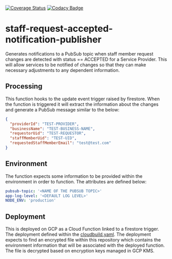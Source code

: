 [![Coverage Status](https://coveralls.io/repos/github/bookit-app/staff-request-accepted-notification-publisher/badge.svg?branch=master)](https://coveralls.io/github/bookit-app/staff-request-accepted-notification-publisher?branch=master)
[![Codacy Badge](https://api.codacy.com/project/badge/Grade/aeec318756fa402589b4a2f292c07b79)](https://www.codacy.com/gh/bookit-app/staff-request-accepted-notification-publisher?utm_source=github.com&amp;utm_medium=referral&amp;utm_content=bookit-app/staff-request-accepted-notification-publisher&amp;utm_campaign=Badge_Grade)

# staff-request-accepted-notification-publisher

Generates notifications to a PubSub topic when staff member request changes are detected with status == ACCEPTED for a Service Provider. This will allow services to be notified of changes so that they can make necessary adjustments to any dependent information.

## Processing

This function hooks to the update event trigger raised by firestore. When the function is triggered it will extract the information about the changes and generate a PubSub message similar to the below:

```json
{
  "providerId": "TEST-PROVIDER",
  "businessName": "TEST-BUSINESS-NAME",
  "requestorUid": "TEST-REQUESTOR",
  "staffMemberUid": "TEST-UID",
  "requestedStaffMemberEmail": "test@test.com"
}
```

## Environment

The function expects some information to be provided within the environment in order to function. The attributes are defined below:

```yaml
pubsub-topic: '<NAME OF THE PUBSUB TOPIC>'
app-log-level: '<DEFAULT LOG LEVEL>'
NODE_ENV: 'production'
```

## Deployment

This is deployed on GCP as a Cloud Function linked to a firestore trigger. The deployment defined within the [cloudbuild.yaml](./cloudbuild.yaml). The deployment expects to find an encrypted file within this repository which contains the environment information that will be associated with the deployed function. The file is decrypted based on encryption keys managed in GCP KMS.
